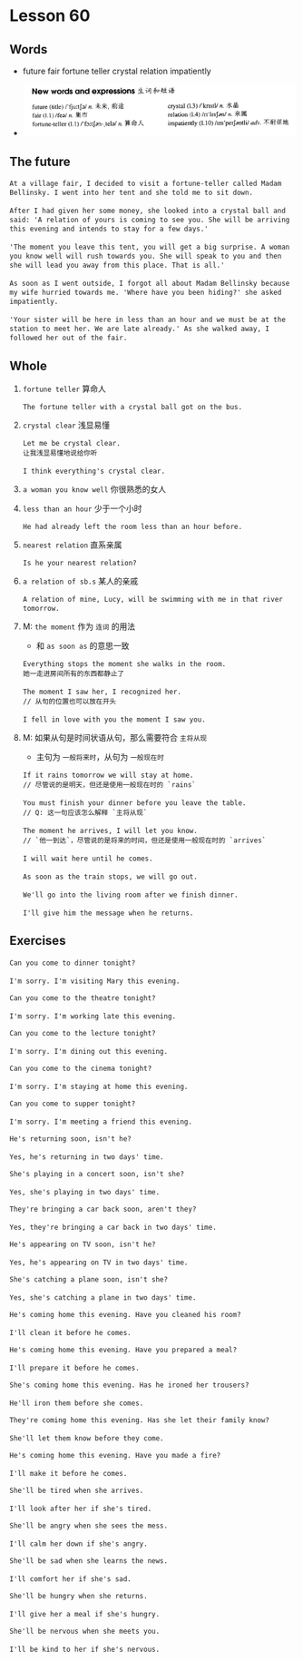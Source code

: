 # Lesson 60

## Words

- future fair fortune teller crystal relation impatiently

- ![Words](../../../Images/Part2/06/words-60.png)

## The future

```
At a village fair, I decided to visit a fortune-teller called Madam Bellinsky. I went into her tent and she told me to sit down.

After I had given her some money, she looked into a crystal ball and said: 'A relation of yours is coming to see you. She will be arriving this evening and intends to stay for a few days.'

'The moment you leave this tent, you will get a big surprise. A woman you know well will rush towards you. She will speak to you and then she will lead you away from this place. That is all.'

As soon as I went outside, I forgot all about Madam Bellinsky because my wife hurried towards me. 'Where have you been hiding?' she asked impatiently.

'Your sister will be here in less than an hour and we must be at the station to meet her. We are late already.' As she walked away, I followed her out of the fair.
```

## Whole

1. `fortune teller` 算命人

   ```
   The fortune teller with a crystal ball got on the bus.
   ```

2. `crystal clear` 浅显易懂

   ```
   Let me be crystal clear.
   让我浅显易懂地说给你听

   I think everything's crystal clear.
   ```

3. `a woman you know well` 你很熟悉的女人

4. `less than an hour` 少于一个小时

   ```
   He had already left the room less than an hour before.
   ```

5. `nearest relation` 直系亲属

   ```
   Is he your nearest relation?
   ```

6. `a relation of sb.s` 某人的亲戚

   ```
   A relation of mine, Lucy, will be swimming with me in that river tomorrow.
   ```

7. M: `the moment` 作为 `连词` 的用法

   - 和 `as soon as` 的意思一致

   ```
   Everything stops the moment she walks in the room.
   她一走进房间所有的东西都静止了

   The moment I saw her, I recognized her.
   // 从句的位置也可以放在开头

   I fell in love with you the moment I saw you.
   ```

8. M: 如果从句是时间状语从句，那么需要符合 `主将从现`

   - 主句为 `一般将来时`，从句为 `一般现在时`

   ```
   If it rains tomorrow we will stay at home.
   // 尽管说的是明天，但还是使用一般现在时的 `rains`

   You must finish your dinner before you leave the table.
   // Q: 这一句应该怎么解释 `主将从现`

   The moment he arrives, I will let you know.
   // `他一到达`，尽管说的是将来的时间，但还是使用一般现在时的 `arrives`

   I will wait here until he comes.

   As soon as the train stops, we will go out.

   We'll go into the living room after we finish dinner.

   I'll give him the message when he returns.
   ```

## Exercises

```
Can you come to dinner tonight?

I'm sorry. I'm visiting Mary this evening.
```

```
Can you come to the theatre tonight?

I'm sorry. I'm working late this evening.
```

```
Can you come to the lecture tonight?

I'm sorry. I'm dining out this evening.
```

```
Can you come to the cinema tonight?

I'm sorry. I'm staying at home this evening.
```

```
Can you come to supper tonight?

I'm sorry. I'm meeting a friend this evening.
```

```
He's returning soon, isn't he?

Yes, he's returning in two days' time.
```

```
She's playing in a concert soon, isn't she?

Yes, she's playing in two days' time.
```

```
They're bringing a car back soon, aren't they?

Yes, they're bringing a car back in two days' time.
```

```
He's appearing on TV soon, isn't he?

Yes, he's appearing on TV in two days' time.
```

```
She's catching a plane soon, isn't she?

Yes, she's catching a plane in two days' time.
```

```
He's coming home this evening. Have you cleaned his room?

I'll clean it before he comes.
```

```
He's coming home this evening. Have you prepared a meal?

I'll prepare it before he comes.
```

```
She's coming home this evening. Has he ironed her trousers?

He'll iron them before she comes.
```

```
They're coming home this evening. Has she let their family know?

She'll let them know before they come.
```

```
He's coming home this evening. Have you made a fire?

I'll make it before he comes.
```

```
She'll be tired when she arrives.

I'll look after her if she's tired.
```

```
She'll be angry when she sees the mess.

I'll calm her down if she's angry.
```

```
She'll be sad when she learns the news.

I'll comfort her if she's sad.
```

```
She'll be hungry when she returns.

I'll give her a meal if she's hungry.
```

```
She'll be nervous when she meets you.

I'll be kind to her if she's nervous.
```
